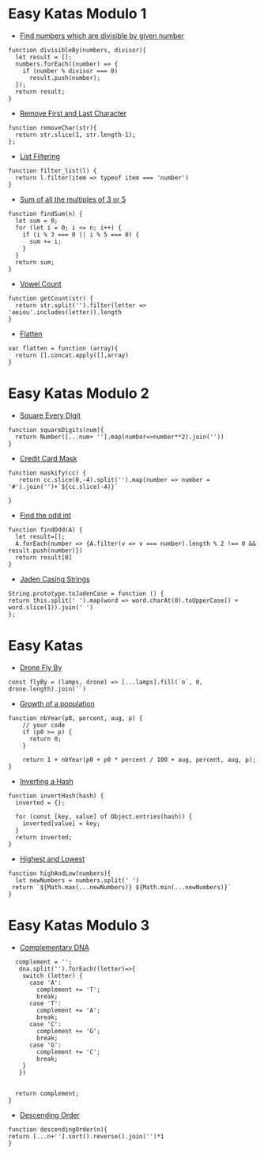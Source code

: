 # Easy Katas Modulo 1

- [Find numbers which are divisible by given number](https://www.codewars.com/kata/55edaba99da3a9c84000003b)
```
function divisibleBy(numbers, divisor){
  let result = [];
  numbers.forEach((number) => {
    if (number % divisor === 0)
      result.push(number);
  });
  return result;
}
```


- [Remove First and Last Character](https://www.codewars.com/kata/56bc28ad5bdaeb48760009b0)
```
function removeChar(str){
  return str.slice(1, str.length-1);
};
```

- [List Filtering](https://www.codewars.com/kata/list-filtering/javascript)

```
function filter_list(l) {
  return l.filter(item => typeof item === 'number')
}
```

- [Sum of all the multiples of 3 or 5](https://www.codewars.com/kata/sum-of-all-the-multiples-of-3-or-5/javascript)

```
function findSum(n) {
  let sum = 0;
  for (let i = 0; i <= n; i++) {
    if (i % 3 === 0 || i % 5 === 0) {
      sum += i;
    }
  }
  return sum;
}
```

- [Vowel Count](https://www.codewars.com/kata/vowel-count)

```
function getCount(str) {
  return str.split('').filter(letter => 'aeiou'.includes(letter)).length
}
```

- [Flatten](https://www.codewars.com/kata/flatten-1/javascript)

```
var flatten = function (array){
  return [].concat.apply([],array)
}
```

# Easy Katas Modulo 2

- [Square Every Digit](https://www.codewars.com/kata/square-every-digit/train/javascript)

```
function squareDigits(num){
  return Number([...num+ ''].map(number=>number**2).join(''))
}
```

- [Credit Card Mask](https://www.codewars.com/kata/credit-card-mask/train/javascript)

```
function maskify(cc) {
   return cc.slice(0,-4).split('').map(number => number = '#').join('')+`${cc.slice(-4)}`

}

```

- [Find the odd int](https://www.codewars.com/kata/find-the-odd-int/train/javascript)

```
function findOdd(A) {
  let result=[];
  A.forEach(number => {A.filter(v => v === number).length % 2 !== 0 && result.push(number)})
  return result[0]
}
```

- [Jaden Casing Strings](https://www.codewars.com/kata/jaden-casing-strings/train/javascript)

```
String.prototype.toJadenCase = function () {
return this.split(' ').map(word => word.charAt(0).toUpperCase() + word.slice(1)).join(' ')
};

```

# Easy Katas

- [Drone Fly By](https://www.codewars.com/kata/drone-fly-by)

```
const flyBy = (lamps, drone) => [...lamps].fill(`o`, 0, drone.length).join(``)
```

- [Growth of a population](https://www.codewars.com/kata/growth-of-a-population)

```
function nbYear(p0, percent, aug, p) {
    // your code
    if (p0 >= p) {
      return 0;
    }

    return 1 + nbYear(p0 + p0 * percent / 100 + aug, percent, aug, p);
}
```

- [Inverting a Hash](https://www.codewars.com/kata/inverting-a-hash/javascript)

```
function invertHash(hash) {
  inverted = {};

  for (const [key, value] of Object.entries(hash)) {
    inverted[value] = key;
  }
  return inverted;
}
```

- [Highest and Lowest](https://www.codewars.com/kata/highest-and-lowest/javascript)

```
function highAndLow(numbers){
  let newNumbers = numbers.split(' ')
 return `${Math.max(...newNumbers)} ${Math.min(...newNumbers)}`
}
```

# Easy Katas Modulo 3

- [Complementary DNA](https://www.codewars.com/kata/complementary-dna/javascript)

```function DNAStrand(dna) {
  complement = '';
   dna.split('').forEach((letter)=>{
    switch (letter) {
      case 'A':
        complement += 'T';
        break;
      case 'T':
        complement += 'A';
        break;
      case 'C':
        complement += 'G';
        break;
      case 'G':
        complement += 'C';
        break;
    }
   })


  return complement;
}
```

- [Descending Order](https://www.codewars.com/kata/descending-order/train/javascript)

```
function descendingOrder(n){
return [...n+''].sort().reverse().join('')*1
}
```
